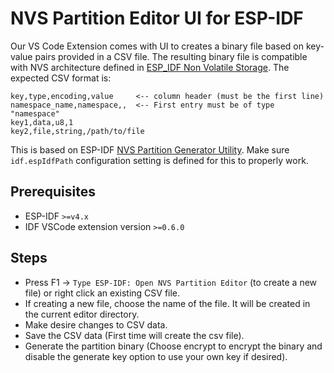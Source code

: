 # NVS Partition Editor UI for ESP-IDF

Our VS Code Extension comes with UI to creates a binary file based on key-value pairs provided in a CSV file. The resulting binary file is compatible with NVS architecture defined in [ESP_IDF Non Volatile Storage](https://docs.espressif.com/projects/esp-idf/en/latest/esp32/api-reference/storage/nvs_flash.html). The expected CSV format is:

```
key,type,encoding,value     <-- column header (must be the first line)
namespace_name,namespace,,  <-- First entry must be of type "namespace"
key1,data,u8,1
key2,file,string,/path/to/file
```

This is based on ESP-IDF [NVS Partition Generator Utility](https://docs.espressif.com/projects/esp-idf/en/latest/esp32/api-reference/storage/nvs_partition_gen.html). Make sure `idf.espIdfPath` configuration setting is defined for this to properly work.

## Prerequisites

- ESP-IDF `>=v4.x`
- IDF VSCode extension version `>=0.6.0`

## Steps

- Press F1 -> `Type ESP-IDF: Open NVS Partition Editor` (to create a new file) or right click an existing CSV file.
- If creating a new file, choose the name of the file. It will be created in the current editor directory.
- Make desire changes to CSV data.
- Save the CSV data (First time will create the csv file).
- Generate the partition binary (Choose encrypt to encrypt the binary and disable the generate key option to use your own key if desired).
